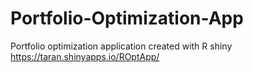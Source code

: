 # Portfolio-Optimization-App
Portfolio optimization application created with R shiny
https://taran.shinyapps.io/ROptApp/
